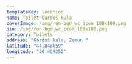 ```yaml
---
templateKey: location
name: Toilet Gardoš kula
coverImage: /img/run-bgd_wc_icon_100x100.png
pin: /img/run-bgd_wc_icon_100x100.png
category: Toilets
address: "Gardoš kula, Zemun "
latitude: "44.848659"
longitude: "20.409252"
---
```


